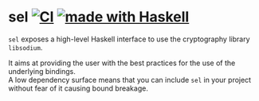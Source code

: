 # sel [![CI](https://github.com/haskell-cryptography/sel/actions/workflows/ci.yml/badge.svg)](https://github.com/haskell-cryptography/sel/actions/workflows/ci.yml) [![made with Haskell](https://img.shields.io/badge/Made%20in-Haskell-%235e5086?logo=haskell&style=flat-square)](https://haskell.org)

`sel` exposes a high-level Haskell interface to use the cryptography library `libsodium`.

It aims at providing the user with the best practices for the use of the underlying bindings.  
A low dependency surface means that you can include `sel` in your project without fear of it causing bound breakage.

